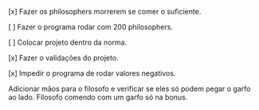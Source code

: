 [x] Fazer os philosophers morrerem se comer o suficiente.

[ ] Fazer o programa rodar com 200 philosophers.

[ ] Colocar projeto dentro da norma.

[x] Fazer o validações do projeto.

[x] Impedir o programa de rodar valores negativos.


Adicionar mãos para o filosofo e verificar se eles só podem pegar o garfo ao lado.
Filosofo comendo com um garfo só na bonus.